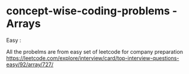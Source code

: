 # concept-wise-coding-problems - Arrays

Easy :  

All the probelms are from easy set of leetcode for company preparation
https://leetcode.com/explore/interview/card/top-interview-questions-easy/92/array/727/

